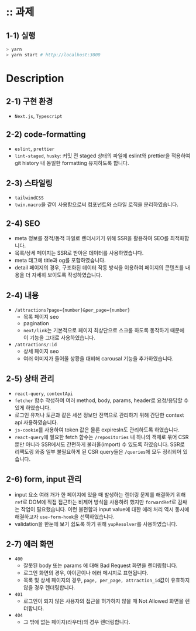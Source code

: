 # :: 과제

## 1-1) 실행

```bash
> yarn
> yarn start # http://localhost:3000
```

# Description

## 2-1) 구현 환경

- `Next.js`, `Typescript`

## 2-2) code-formatting

- `eslint`, `prettier`
- `lint-staged`, `husky`: 커밋 전 staged 상태의 파일에 eslint와 prettier을 적용하여 git history 내 동일한 formatting 유지하도록 합니다.

## 2-3) 스타일링

- `tailwindCSS`
- `twin.macro`을 같이 사용함으로써 컴포넌트와 스타일 로직을 분리하였습니다.

## 2-4) SEO

- meta 정보를 정적/동적 파일로 렌더시키기 위해 SSR을 활용하여 SEO를 최적화합니다.
- 목록/상세 페이지는 SSR로 받아온 데이터를 사용하였습니다.
- meta 태그에 title과 og를 포함하였습니다.
- detail 페이지의 경우, 구조화된 데이터 작동 방식을 이용하여 페이지의 콘텐츠를 내용을 더 자세히 보이도록 작성하였습니다.

## 2-4) 내용

- `/attractions?page={number}&per_page={number}`
  - 목록 페이지 seo
  - pagination
  - `next/link`는 기본적으로 페이지 최상단으로 스크롤 하도록 동작하기 때문에 이 기능을 그대로 사용하였습니다.
- `/attractions/:id`
  - 상세 페이지 seo
  - 여러 이미지가 들어올 상황을 대비해 carousal 기능을 추가하였습니다.

## 2-5) 상태 관리

- `react-query`, `contextApi`
- `fetcher` 함수 작성하여 여러 method, body, params, header로 요청/응답할 수 있게 하였습니다.
- 로그인 유저나 토큰과 같은 세션 정보만 전역으로 관리하기 위해 간단한 context api 사용하였습니다.
- `js-cookie`를 사용하여 token 값은 물론 expiresIn도 관리하도록 하였습니다.
- `react-query`에 필요한 fetch 함수는 `/repositories` 내 하나의 객체로 묶어 CSR 뿐만 아니라 SSR에서도 간편하게 불러올(import) 수 있도록 하였습니다. SSR로 리팩도링 와중 일부 불필요하게 된 CSR query들은 `/queries`에 모두 정리되어 있습니다.

## 2-6) form, input 관리

- input 요소 여러 개가 한 페이지에 있을 때 발생하는 렌더링 문제를 해결하기 위해 `ref`로 DOM에 직접 접근하는 비제어 방식을 사용하려 했지만 `forwardRef`로 감싸는 작업이 필요했습니다. 이런 불편함과 input value에 대한 에러 처리 역시 동시에 해결하고자 `use-form-hook`을 선택하였습니다.
- validation을 한눈에 보기 쉽도록 하기 위해 `yupResolver`를 사용하였습니다.

## 2-7) 에러 화면

- `400`
  - 잘못된 body 또는 params 에 대해 Bad Request 화면을 렌더링합니다.
  - 로그인 화면의 경우, 아이콘이나 에러 메시지로 표현됩니다.
  - 목록 및 상세 페이지의 경우, `page, per_page, attraction_id`값이 유효하지 않을 경우 렌더링합니다.
- `401`
  - 로그인이 되지 않은 사용자의 접근을 허가하지 않을 때 Not Allowed 화면을 렌더합니다.
- `404`
  - 그 밖에 없는 페이지(라우터)의 경우 렌더링합니다.
